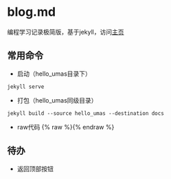 # blog.md
编程学习记录极简版，基于jekyll，访问[主页](https://umas2023.github.io/)


## 常用命令
- 启动（hello_umas目录下）
```
jekyll serve
```

- 打包（hello_umas同级目录）
```
jekyll build --source hello_umas --destination docs
```

- raw代码
{% raw %}{% endraw %}



## 待办

- 返回顶部按钮












